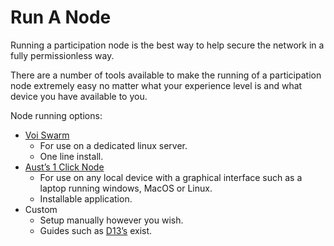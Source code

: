 # Run A Node

Running a participation node is the best way to help secure the network in a fully permissionless way.

There are a number of tools available to make the running of a participation node extremely easy no matter what your experience level is and what device you have available to you.

Node running options:

* [Voi Swarm](https://voinetwork.github.io/voi-swarm/)
    * For use on a dedicated linux server.
    * One line install.
* [Aust’s 1 Click Node](https://github.com/AustP/austs-one-click-node)
    * For use on any local device with a graphical interface such as a laptop running windows, MacOS or Linux.
    * Installable application.
* Custom
    * Setup manually however you wish.
    * Guides such as [D13’s](https://d13.co/posts/set-up-voi-participation-node/) exist.